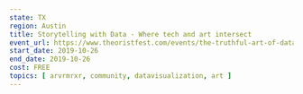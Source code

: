 ```yaml
---
state: TX
region: Austin
title: Storytelling with Data - Where tech and art intersect
event_url: https://www.theoristfest.com/events/the-truthful-art-of-data-visualization
start_date: 2019-10-26
end_date: 2019-10-26
cost: FREE
topics: [ arvrmrxr, community, datavisualization, art ]
---
```

